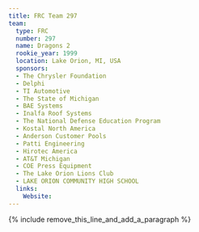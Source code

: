```yaml
---
title: FRC Team 297
team:
  type: FRC
  number: 297
  name: Dragons 2
  rookie_year: 1999
  location: Lake Orion, MI, USA
  sponsors:
  - The Chrysler Foundation
  - Delphi
  - TI Automotive
  - The State of Michigan
  - BAE Systems
  - Inalfa Roof Systems
  - The National Defense Education Program
  - Kostal North America
  - Anderson Customer Pools
  - Patti Engineering
  - Hirotec America
  - AT&T Michigan
  - COE Press Equipment
  - The Lake Orion Lions Club
  - LAKE ORION COMMUNITY HIGH SCHOOL
  links:
    Website:
---
```


{% include remove_this_line_and_add_a_paragraph %}